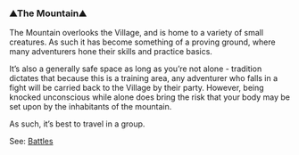 ### ⛰The Mountain⛰
The Mountain overlooks the Village, and is home to a variety of small creatures. As such it has become something of
  a proving ground, where many adventurers hone their skills and practice basics.

It’s also a generally safe space as long as you’re not alone - tradition dictates that because this is a training
  area, any adventurer who falls in a fight will be carried back to the Village by their party. However, being knocked
  unconscious while alone does bring the risk that your body may be set upon by the inhabitants of the mountain.

As such, it’s best to travel in a group.

See: [Battles](/docs/battles.md)


